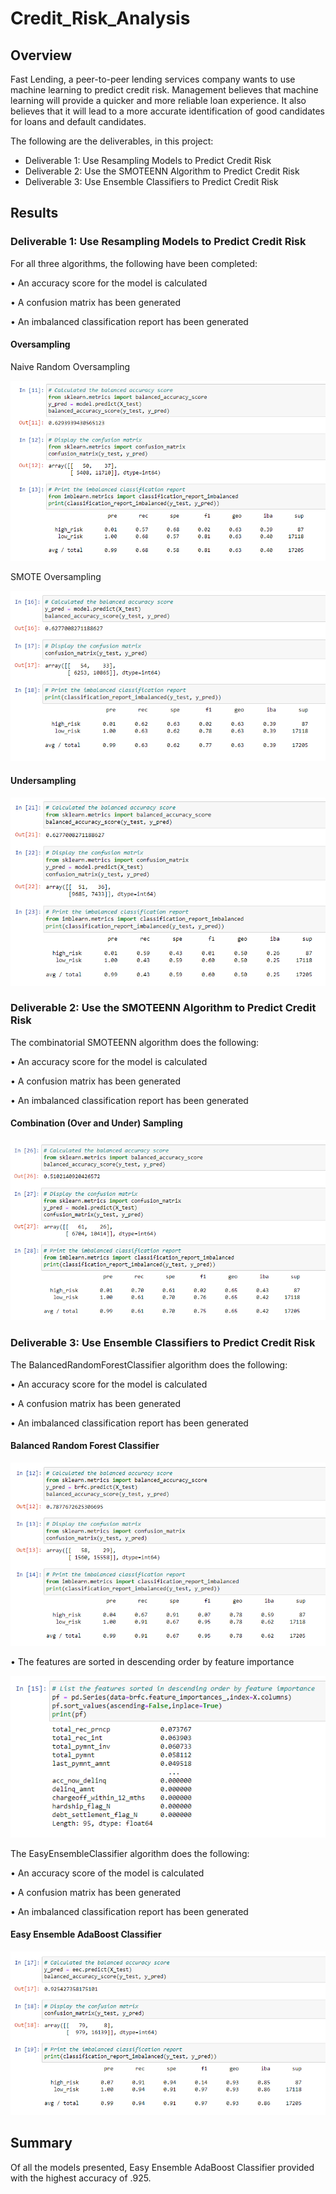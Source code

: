 # Credit_Risk_Analysis

## Overview

Fast Lending, a peer-to-peer lending services company wants to use machine learning to predict credit risk. Management believes that machine learning will provide a quicker and more reliable loan experience. It also believes that it will lead to a more accurate identification of good candidates for loans and default candidates. 

The following are the deliverables, in this project: 

-	Deliverable 1: Use Resampling Models to Predict Credit Risk
-	Deliverable 2: Use the SMOTEENN Algorithm to Predict Credit Risk
-	Deliverable 3: Use Ensemble Classifiers to Predict Credit Risk


## Results

### Deliverable 1: Use Resampling Models to Predict Credit Risk

For all three algorithms, the following have been completed:

•	An accuracy score for the model is calculated 

•	A confusion matrix has been generated

•	An imbalanced classification report has been generated

#### Oversampling

Naive Random Oversampling

![deliv1-Oversampling_NRO.png](https://github.com/OPahunang/Credit_Risk_Analysis/blob/main/resources/deliv1-Oversampling_NRO.png)


SMOTE Oversampling

![deliv1-Oversampling_SMOTE.png](https://github.com/OPahunang/Credit_Risk_Analysis/blob/main/resources/deliv1-Oversampling_SMOTE.png)


#### Undersampling

![deliv1-Undersampling.png](https://github.com/OPahunang/Credit_Risk_Analysis/blob/main/resources/deliv1-Undersampling.png)



### Deliverable 2: Use the SMOTEENN Algorithm to Predict Credit Risk

The combinatorial SMOTEENN algorithm does the following:

•	An accuracy score for the model is calculated 

•	A confusion matrix has been generated 

•	An imbalanced classification report has been generated 


#### Combination (Over and Under) Sampling

![deliv2-Combi.png](https://github.com/OPahunang/Credit_Risk_Analysis/blob/main/resources/deliv2-Combi.png)


### Deliverable 3: Use Ensemble Classifiers to Predict Credit Risk

The BalancedRandomForestClassifier algorithm does the following:

•	An accuracy score for the model is calculated 

•	A confusion matrix has been generated 

•	An imbalanced classification report has been generated 


#### Balanced Random Forest Classifier

![deliv3-brfc.png](https://github.com/OPahunang/Credit_Risk_Analysis/blob/main/resources/deliv3-brfc.png)


•	The features are sorted in descending order by feature importance 

![deliv3-brfc_features.png](https://github.com/OPahunang/Credit_Risk_Analysis/blob/main/resources/deliv3-brfc_features.png)



The EasyEnsembleClassifier algorithm does the following:

•	An accuracy score of the model is calculated 

•	A confusion matrix has been generated 

•	An imbalanced classification report has been generated 


#### Easy Ensemble AdaBoost Classifier

![deliv3-eec.png](https://github.com/OPahunang/Credit_Risk_Analysis/blob/main/resources/deliv3-eec.png)


## Summary

Of all the models presented, Easy Ensemble AdaBoost Classifier provided with the highest accuracy of .925.

